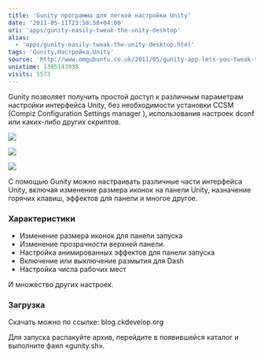 ```yaml
---
title: 'Gunity программа для легкой настройки Unity'
date: '2011-05-11T23:58:58+04:00'
uri: 'apps/gunity-easily-tweak-the-unity-desktop'
alias: 
  - 'apps/gunity-easily-tweak-the-unity-desktop.html'
tags: 'Gunity,Настройка,Unity'
source: 'http://www.omgubuntu.co.uk/2011/05/gunity-app-lets-you-tweak-the-unity-desktop/'
unixtime: 1305143938
visits: 5573
---
```

Gunity позволяет получить простой доступ к различным параметрам настройки интерфейса Unity, без необходимости установки CCSM (Compiz Configuration Settings manager ), использования настроек dconf или каких-либо других скриптов.

[![](img/2011/05/11/23-00/gunity-3-5711229786-o.jpg)](img/2011/05/11/23-00/gunity-3-5711229786-o.jpg)

[![](img/2011/05/11/23-00/gunity-2-5710668607-o.jpg)](img/2011/05/11/23-00/gunity-2-5710668607-o.jpg)

[![](img/2011/05/11/23-00/gunity-1-5710668453-o.jpg)](img/2011/05/11/23-00/gunity-1-5710668453-o.jpg)

С помощью Gunity можно настраивать различные части интерфейса Unity, включая изменение размера иконок на панели Unity, назначение горячих клавиш, эффектов для панели и многое другое.

### Характеристики

*   Изменение размера иконок для панели запуска
*   Изменение прозрачности верхней панели.
*   Настройка анимированных эффектов для панели запуска
*   Включение или выключение размытия для Dash
*   Настройка числа рабочих мест

И множество других настроек.

### Загрузка

Скачать можно по ссылке: blog.ckdevelop.org

Для запуска распакуйте архив, перейдите в появившейся каталог и выполните фаил «gunity.sh».
